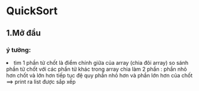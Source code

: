 # QuickSort


## 1.Mở đầu
 
### ý tưởng:

 <li> tìm 1 phần tử chốt là điểm chính giữa của array (chia đôi array)
 so sánh phần tử chốt với các phần tử khác trong array 
 chia làm 2 phần : phần nhỏ hơn chốt và lớn hơn 
 tiếp tục đệ quy phần nhỏ hơn và phần lớn hơn của chốt 
 ==> print ra list được sắp xếp
</li> 

